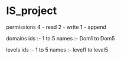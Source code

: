 # IS_project
permissions
4 - read 
2 - write
1 - append

domains
ids :- 1 to 5
names :- Dom1 to Dom5

levels
ids :- 1 to 5
names :- level1 to level5
